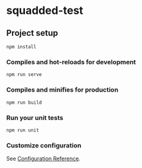 # squadded-test

## Project setup
```
npm install
```

### Compiles and hot-reloads for development
```
npm run serve
```

### Compiles and minifies for production
```
npm run build
```

### Run your unit tests
```
npm run unit
```

### Customize configuration
See [Configuration Reference](https://cli.vuejs.org/config/).
